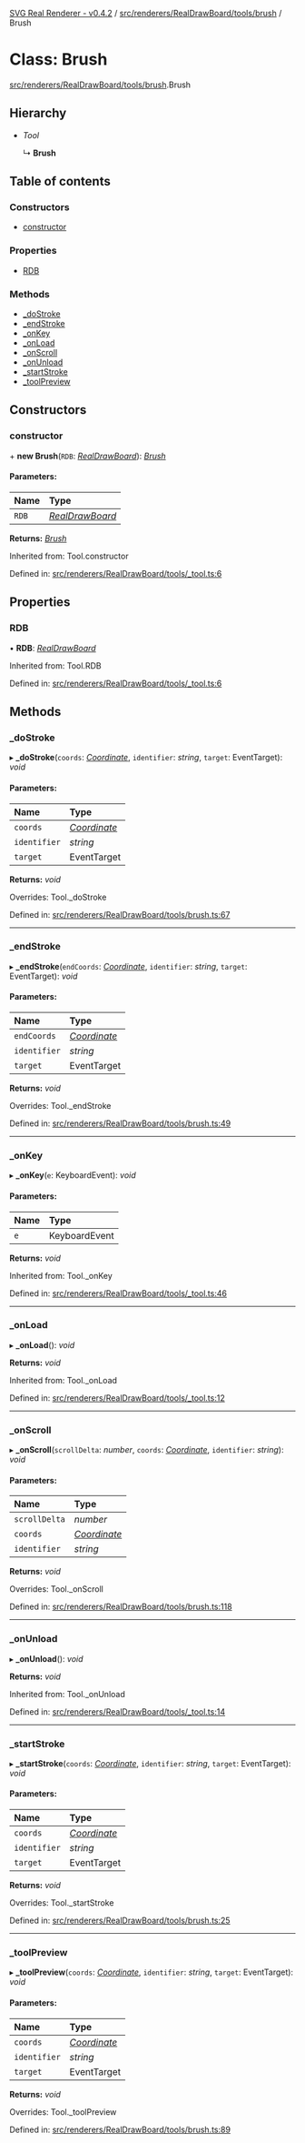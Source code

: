 [SVG Real Renderer - v0.4.2](../docs.md) / [src/renderers/RealDrawBoard/tools/brush](../modules/src_renderers_realdrawboard_tools_brush.md) / Brush

# Class: Brush

[src/renderers/RealDrawBoard/tools/brush](../modules/src_renderers_realdrawboard_tools_brush.md).Brush

## Hierarchy

* *Tool*

  ↳ **Brush**

## Table of contents

### Constructors

- [constructor](src_renderers_realdrawboard_tools_brush.brush.md#constructor)

### Properties

- [RDB](src_renderers_realdrawboard_tools_brush.brush.md#rdb)

### Methods

- [\_doStroke](src_renderers_realdrawboard_tools_brush.brush.md#_dostroke)
- [\_endStroke](src_renderers_realdrawboard_tools_brush.brush.md#_endstroke)
- [\_onKey](src_renderers_realdrawboard_tools_brush.brush.md#_onkey)
- [\_onLoad](src_renderers_realdrawboard_tools_brush.brush.md#_onload)
- [\_onScroll](src_renderers_realdrawboard_tools_brush.brush.md#_onscroll)
- [\_onUnload](src_renderers_realdrawboard_tools_brush.brush.md#_onunload)
- [\_startStroke](src_renderers_realdrawboard_tools_brush.brush.md#_startstroke)
- [\_toolPreview](src_renderers_realdrawboard_tools_brush.brush.md#_toolpreview)

## Constructors

### constructor

\+ **new Brush**(`RDB`: [*RealDrawBoard*](index.realdrawboard.md)): [*Brush*](src_renderers_realdrawboard_tools_brush.brush.md)

#### Parameters:

Name | Type |
:------ | :------ |
`RDB` | [*RealDrawBoard*](index.realdrawboard.md) |

**Returns:** [*Brush*](src_renderers_realdrawboard_tools_brush.brush.md)

Inherited from: Tool.constructor

Defined in: [src/renderers/RealDrawBoard/tools/_tool.ts:6](https://github.com/HarshKhandeparkar/svg-real-renderer/blob/2797013/src/renderers/RealDrawBoard/tools/_tool.ts#L6)

## Properties

### RDB

• **RDB**: [*RealDrawBoard*](index.realdrawboard.md)

Inherited from: Tool.RDB

Defined in: [src/renderers/RealDrawBoard/tools/_tool.ts:6](https://github.com/HarshKhandeparkar/svg-real-renderer/blob/2797013/src/renderers/RealDrawBoard/tools/_tool.ts#L6)

## Methods

### \_doStroke

▸ **_doStroke**(`coords`: [*Coordinate*](../modules/src_types_realrenderertypes.md#coordinate), `identifier`: *string*, `target`: EventTarget): *void*

#### Parameters:

Name | Type |
:------ | :------ |
`coords` | [*Coordinate*](../modules/src_types_realrenderertypes.md#coordinate) |
`identifier` | *string* |
`target` | EventTarget |

**Returns:** *void*

Overrides: Tool._doStroke

Defined in: [src/renderers/RealDrawBoard/tools/brush.ts:67](https://github.com/HarshKhandeparkar/svg-real-renderer/blob/2797013/src/renderers/RealDrawBoard/tools/brush.ts#L67)

___

### \_endStroke

▸ **_endStroke**(`endCoords`: [*Coordinate*](../modules/src_types_realrenderertypes.md#coordinate), `identifier`: *string*, `target`: EventTarget): *void*

#### Parameters:

Name | Type |
:------ | :------ |
`endCoords` | [*Coordinate*](../modules/src_types_realrenderertypes.md#coordinate) |
`identifier` | *string* |
`target` | EventTarget |

**Returns:** *void*

Overrides: Tool._endStroke

Defined in: [src/renderers/RealDrawBoard/tools/brush.ts:49](https://github.com/HarshKhandeparkar/svg-real-renderer/blob/2797013/src/renderers/RealDrawBoard/tools/brush.ts#L49)

___

### \_onKey

▸ **_onKey**(`e`: KeyboardEvent): *void*

#### Parameters:

Name | Type |
:------ | :------ |
`e` | KeyboardEvent |

**Returns:** *void*

Inherited from: Tool._onKey

Defined in: [src/renderers/RealDrawBoard/tools/_tool.ts:46](https://github.com/HarshKhandeparkar/svg-real-renderer/blob/2797013/src/renderers/RealDrawBoard/tools/_tool.ts#L46)

___

### \_onLoad

▸ **_onLoad**(): *void*

**Returns:** *void*

Inherited from: Tool._onLoad

Defined in: [src/renderers/RealDrawBoard/tools/_tool.ts:12](https://github.com/HarshKhandeparkar/svg-real-renderer/blob/2797013/src/renderers/RealDrawBoard/tools/_tool.ts#L12)

___

### \_onScroll

▸ **_onScroll**(`scrollDelta`: *number*, `coords`: [*Coordinate*](../modules/src_types_realrenderertypes.md#coordinate), `identifier`: *string*): *void*

#### Parameters:

Name | Type |
:------ | :------ |
`scrollDelta` | *number* |
`coords` | [*Coordinate*](../modules/src_types_realrenderertypes.md#coordinate) |
`identifier` | *string* |

**Returns:** *void*

Overrides: Tool._onScroll

Defined in: [src/renderers/RealDrawBoard/tools/brush.ts:118](https://github.com/HarshKhandeparkar/svg-real-renderer/blob/2797013/src/renderers/RealDrawBoard/tools/brush.ts#L118)

___

### \_onUnload

▸ **_onUnload**(): *void*

**Returns:** *void*

Inherited from: Tool._onUnload

Defined in: [src/renderers/RealDrawBoard/tools/_tool.ts:14](https://github.com/HarshKhandeparkar/svg-real-renderer/blob/2797013/src/renderers/RealDrawBoard/tools/_tool.ts#L14)

___

### \_startStroke

▸ **_startStroke**(`coords`: [*Coordinate*](../modules/src_types_realrenderertypes.md#coordinate), `identifier`: *string*, `target`: EventTarget): *void*

#### Parameters:

Name | Type |
:------ | :------ |
`coords` | [*Coordinate*](../modules/src_types_realrenderertypes.md#coordinate) |
`identifier` | *string* |
`target` | EventTarget |

**Returns:** *void*

Overrides: Tool._startStroke

Defined in: [src/renderers/RealDrawBoard/tools/brush.ts:25](https://github.com/HarshKhandeparkar/svg-real-renderer/blob/2797013/src/renderers/RealDrawBoard/tools/brush.ts#L25)

___

### \_toolPreview

▸ **_toolPreview**(`coords`: [*Coordinate*](../modules/src_types_realrenderertypes.md#coordinate), `identifier`: *string*, `target`: EventTarget): *void*

#### Parameters:

Name | Type |
:------ | :------ |
`coords` | [*Coordinate*](../modules/src_types_realrenderertypes.md#coordinate) |
`identifier` | *string* |
`target` | EventTarget |

**Returns:** *void*

Overrides: Tool._toolPreview

Defined in: [src/renderers/RealDrawBoard/tools/brush.ts:89](https://github.com/HarshKhandeparkar/svg-real-renderer/blob/2797013/src/renderers/RealDrawBoard/tools/brush.ts#L89)
